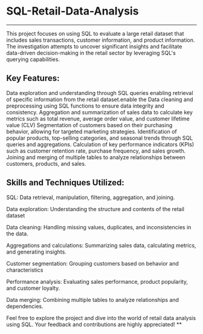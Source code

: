 # SQL-Retail-Data-Analysis
-------------------------------------------------------------------
This project focuses on using SQL to evaluate a large retail dataset that includes sales transactions, customer information, and product information. The investigation attempts to uncover significant insights and facilitate data-driven decision-making in the retail sector by leveraging SQL's querying capabilities.

Key Features:
-------------------------------------------------------------------
Data exploration and understanding through SQL queries enabling retrieval of specific information from the retail dataset.enable the
Data cleaning and preprocessing using SQL functions to ensure data integrity and consistency.
Aggregation and summarization of sales data to calculate key metrics such as total revenue, average order value, and customer lifetime value (CLV)
Segmentation of customers based on their purchasing behavior, allowing for targeted marketing strategies.
Identification of popular products, top-selling categories, and seasonal trends through SQL queries and aggregations.
Calculation of key performance indicators (KPIs) such as customer retention rate, purchase frequency, and sales growth.
Joining and merging of multiple tables to analyze relationships between customers, products, and sales.

Skills and Techniques Utilized:
-------------------------------------------------------------------
SQL: Data retrieval, manipulation, filtering, aggregation, and joining.

Data exploration: Understanding the structure and contents of the retail dataset

Data cleaning: Handling missing values, duplicates, and inconsistencies in the data.

Aggregations and calculations: Summarizing sales data, calculating metrics, and generating insights.

Customer segmentation: Grouping customers based on behavior and characteristics

Performance analysis: Evaluating sales performance, product popularity, and customer loyalty.

Data merging: Combining multiple tables to analyze relationships and dependencies.



Feel free to explore the project and dive into the world of retail data analysis using SQL. Your feedback and contributions are highly appreciated! **
